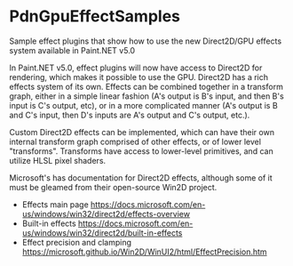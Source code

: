 # PdnGpuEffectSamples
Sample effect plugins that show how to use the new Direct2D/GPU effects system available in Paint.NET v5.0

In Paint.NET v5.0, effect plugins will now have access to Direct2D for rendering, which makes it possible to use the GPU. Direct2D has a rich effects system of its own. Effects can be combined together in a transform graph, either in a simple linear fashion (A's output is B's input, and then B's input is C's output, etc), or in a more complicated manner (A's output is B and C's input, then D's inputs are A's output and C's output, etc.).

Custom Direct2D effects can be implemented, which can have their own internal transform graph comprised of other effects, or of lower level "transforms". Transforms have access to lower-level primitives, and can utilize HLSL pixel shaders.

Microsoft's has documentation for Direct2D effects, although some of it must be gleamed from their open-source Win2D project.
* Effects main page https://docs.microsoft.com/en-us/windows/win32/direct2d/effects-overview
* Built-in effects https://docs.microsoft.com/en-us/windows/win32/direct2d/built-in-effects
* Effect precision and clamping https://microsoft.github.io/Win2D/WinUI2/html/EffectPrecision.htm
